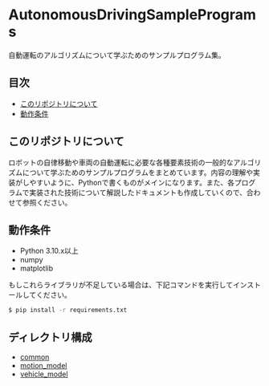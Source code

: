 # AutonomousDrivingSamplePrograms
自動運転のアルゴリズムについて学ぶためのサンプルプログラム集。  

## 目次
* [このリポジトリについて](#このリポジトリについて)
* [動作条件](#動作条件)

## このリポジトリについて
ロボットの自律移動や車両の自動運転に必要な各種要素技術の一般的なアルゴリズムについて学ぶためのサンプルプログラムをまとめています。内容の理解や実装がしやすいように、Pythonで書くものがメインになります。また、各プログラムで実装された技術について解説したドキュメントも作成していくので、合わせて参照ください。  

## 動作条件
* Python 3.10.x以上
* numpy
* matplotlib

もしこれらライブラリが不足している場合は、下記コマンドを実行してインストールしてください。  
```bash
$ pip install -r requirements.txt
```

## ディレクトリ構成
* [common]()
* [motion_model]()
* [vehicle_model]()
